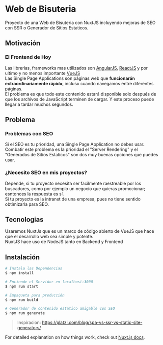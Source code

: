 # Web de Bisuteria

Proyecto de una Web de Bisuteria con NuxtJS incluyendo mejoras de SEO con SSR o Generador de Sitios Estaticos.

## Motivación

### El Frontend de Hoy 
Las librerias, frameworks mas utilizados son [AngularJS](https://angular.io/), [ReactJS](https://reactjs.org/) y por ultimo y no menos importante [VueJS](https://vuejs.org/) <br />
Las Single Page Applications son páginas web que **funcionarán extraordinariamente rápido**, incluso cuando navegamos entre diferentes páginas. <br />
El problema es que todo este contenido estará disponible solo después de que los archivos de JavaScript terminen de cargar.
Y este proceso puede llegar a tardar muchos segundos.

## Problema

### Problemas con SEO
Si el SEO es tu prioridad, una Single Page Application no debes usar.<br />
Combatir este problema es la prioridad el "Server Rendering" y el "Generados de Sitios Estaticos" son dos muy buenas opciones que puedes usar.

### ¿Necesito SEO en mis proyectos?
Depende, si tu proyecto necesita ser facilmente raestreable por los buscadores, como por ejemplo un negocio que quieras promocionar; esntonces la respuesta es sí.<br />
Si tu proyecto es la intranet de una empresa, pues no tiene sentido obtimizarla para SEO.

## Tecnologias
Usaremos NuxtJs que es un marco de código abierto de VueJS que hace que el desarrollo web sea simple y potente.<br />
NuxtJS hace uso de NodeJS tanto en Backend y Frontend

## Instalación

```bash
# Instala las Dependencias
$ npm install

# Enciende el Servidor en localhost:3000
$ npm run start

# Empaqueta para producción
$ npm run build

# Generador de contenido estatico amigable con SEO
$ npm run generate
```

> Inspiracion: https://platzi.com/blog/spa-vs-ssr-vs-static-site-generators/

For detailed explanation on how things work, check out [Nuxt.js docs](https://nuxtjs.org).
